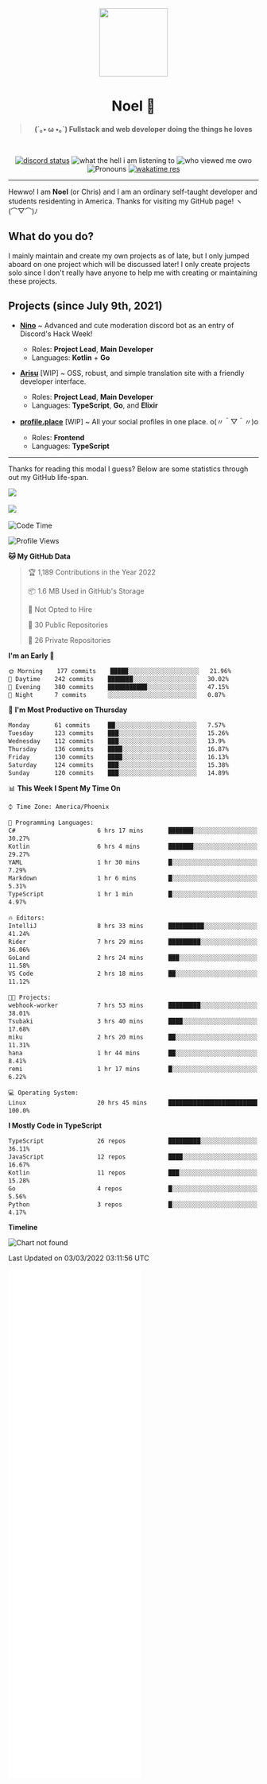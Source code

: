 <div align='center'>
  <div align='center'>
    <img
      src='https://cdn.floofy.dev/art/icons/icon_cinnamonserval.png'
      width='138'
      height='138'
    />
  </div>
  <h1>Noel 🐾</h1>
  <blockquote><strong>(´｡• ω •｡`) Fullstack and web developer doing the things he loves</strong></blockquote>

  <br />

  <a href='https://discord.com/users/280158289667555328' target='_blank'><img alt="discord status" src="https://dev.discordprofiles.me/badge/status/280158289667555328" /></a>
  <img alt="what the hell i am listening to" src="https://dev.discordprofiles.me/badge/spotify/280158289667555328" />
  <img alt="who viewed me owo" src="https://komarev.com/ghpvc/?username=auguwu" />
  <img alt='Pronouns' src='https://img.shields.io/endpoint?url=https://pronoundb.org/shields/6004d014406af11e4593a013' />
  <a href="https://wakatime.com/@auguwu" target='_blank'>
    <img alt='wakatime res' src='https://wakatime.com/badge/user/89736485-42ec-4c0f-a2f3-481db74514dc.svg' />
  </a>
</div>

<hr />

Hewwo! I am **Noel** (or Chris) and I am an ordinary self-taught developer and students residenting in America. Thanks for visiting my GitHub page! ヽ(⌒▽⌒)ﾉ

## What do you do?
I mainly maintain and create my own projects as of late, but I only jumped aboard on one project which will be discussed later! I only create projects
solo since I don't really have anyone to help me with creating or maintaining these projects.

## Projects (since July 9th, 2021)
- [**Nino**](https://nino.sh) ~ Advanced and cute moderation discord bot as an entry of Discord's Hack Week!
  - Roles: **Project Lead**, **Main Developer**
  - Languages: **Kotlin** + **Go**

- [**Arisu**](https://arisu.land) [WIP] ~ OSS, robust, and simple translation site with a friendly developer interface.
  - Roles: **Project Lead**, **Main Developer**
  - Languages: **TypeScript**, **Go**, and **Elixir**

- [**profile.place**](https://profile.place) [WIP] ~ All your social profiles in one place. o(〃＾▽＾〃)o
  - Roles: **Frontend**
  - Languages: **TypeScript**

---

Thanks for reading this modal I guess? Below are some statistics through out my GitHub life-span.

![](https://github-readme-stats.vercel.app/api?username=auguwu&count_private=true&show_icons=true&theme=gruvbox)

![](https://github-readme-stats.vercel.app/api/top-langs/?username=auguwu&layout=compact&theme=gruvbox)

<!--START_SECTION:waka-->
![Code Time](http://img.shields.io/badge/Code%20Time-2%2C781%20hrs%2016%20mins-blue)

![Profile Views](http://img.shields.io/badge/Profile%20Views-91-blue)

**🐱 My GitHub Data** 

> 🏆 1,189 Contributions in the Year 2022
 > 
> 📦 1.6 MB Used in GitHub's Storage 
 > 
> 🚫 Not Opted to Hire
 > 
> 📜 30 Public Repositories 
 > 
> 🔑 26 Private Repositories  
 > 
**I'm an Early 🐤** 

```text
🌞 Morning    177 commits    █████░░░░░░░░░░░░░░░░░░░░   21.96% 
🌆 Daytime    242 commits    ███████░░░░░░░░░░░░░░░░░░   30.02% 
🌃 Evening    380 commits    ███████████░░░░░░░░░░░░░░   47.15% 
🌙 Night      7 commits      ░░░░░░░░░░░░░░░░░░░░░░░░░   0.87%

```
📅 **I'm Most Productive on Thursday** 

```text
Monday       61 commits     ██░░░░░░░░░░░░░░░░░░░░░░░   7.57% 
Tuesday      123 commits    ███░░░░░░░░░░░░░░░░░░░░░░   15.26% 
Wednesday    112 commits    ███░░░░░░░░░░░░░░░░░░░░░░   13.9% 
Thursday     136 commits    ████░░░░░░░░░░░░░░░░░░░░░   16.87% 
Friday       130 commits    ████░░░░░░░░░░░░░░░░░░░░░   16.13% 
Saturday     124 commits    ███░░░░░░░░░░░░░░░░░░░░░░   15.38% 
Sunday       120 commits    ███░░░░░░░░░░░░░░░░░░░░░░   14.89%

```


📊 **This Week I Spent My Time On** 

```text
⌚︎ Time Zone: America/Phoenix

💬 Programming Languages: 
C#                       6 hrs 17 mins       ███████░░░░░░░░░░░░░░░░░░   30.27% 
Kotlin                   6 hrs 4 mins        ███████░░░░░░░░░░░░░░░░░░   29.27% 
YAML                     1 hr 30 mins        █░░░░░░░░░░░░░░░░░░░░░░░░   7.29% 
Markdown                 1 hr 6 mins         █░░░░░░░░░░░░░░░░░░░░░░░░   5.31% 
TypeScript               1 hr 1 min          █░░░░░░░░░░░░░░░░░░░░░░░░   4.97%

🔥 Editors: 
IntelliJ                 8 hrs 33 mins       ██████████░░░░░░░░░░░░░░░   41.24% 
Rider                    7 hrs 29 mins       █████████░░░░░░░░░░░░░░░░   36.06% 
GoLand                   2 hrs 24 mins       ███░░░░░░░░░░░░░░░░░░░░░░   11.58% 
VS Code                  2 hrs 18 mins       ██░░░░░░░░░░░░░░░░░░░░░░░   11.12%

🐱‍💻 Projects: 
webhook-worker           7 hrs 53 mins       █████████░░░░░░░░░░░░░░░░   38.01% 
Tsubaki                  3 hrs 40 mins       ████░░░░░░░░░░░░░░░░░░░░░   17.68% 
miku                     2 hrs 20 mins       ██░░░░░░░░░░░░░░░░░░░░░░░   11.31% 
hana                     1 hr 44 mins        ██░░░░░░░░░░░░░░░░░░░░░░░   8.41% 
remi                     1 hr 17 mins        █░░░░░░░░░░░░░░░░░░░░░░░░   6.22%

💻 Operating System: 
Linux                    20 hrs 45 mins      █████████████████████████   100.0%

```

**I Mostly Code in TypeScript** 

```text
TypeScript               26 repos            █████████░░░░░░░░░░░░░░░░   36.11% 
JavaScript               12 repos            ████░░░░░░░░░░░░░░░░░░░░░   16.67% 
Kotlin                   11 repos            ███░░░░░░░░░░░░░░░░░░░░░░   15.28% 
Go                       4 repos             █░░░░░░░░░░░░░░░░░░░░░░░░   5.56% 
Python                   3 repos             █░░░░░░░░░░░░░░░░░░░░░░░░   4.17%

```


**Timeline**

![Chart not found](https://raw.githubusercontent.com/auguwu/auguwu/master/charts/bar_graph.png) 


 Last Updated on 03/03/2022 03:11:56 UTC
<!--END_SECTION:waka-->

![](./github-metrics.svg)
